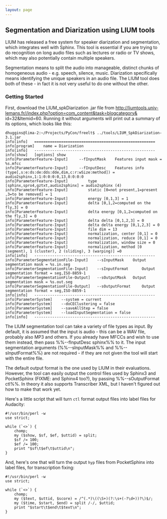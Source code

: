 ```yaml
---
layout: page 
---
```

## Segmentation and Diarization using LIUM tools

LIUM has released a free system for speaker diarization and segmentation, which 
integrates well with Sphinx.  This tool is essential if you are trying to do 
recognition on long audio files such as lectures or radio or TV shows, which 
may also potentially contain multiple speakers.

Segmentation means to split the audio into manageable, distinct chunks of 
homogeneous audio - e.g. speech, silence, music.  Diarization specifically 
means identifying the unique speakers in an audio file.  The LIUM tool does 
both of these - in fact it is not very useful to do one without the other.

### Getting Started

First, download the LIUM_spkDiarization .jar file from 
http://liumtools.univ-lemans.fr//index.php?option=com_content&task=blogcategory&
id=32&Itemid=60.  Running it without arguments will print out a summary of its 
options, which looks like this:

```
dhuggins@lima-2:~/Projects/PyCon/freelt$ ../tools/LIUM_SpkDiarization-3.1.jar 
info[info] 	 ====================================================== 
info[program] 	 name = Diarization
info[info] 	 ------------------------------------------------------ 
info[show] 	 [options] show
info[ParameterFeature-Input] 	 --fInputMask 	 Features input mask = %s.mfcc
info[ParameterFeature-Input] 	 --fInputDesc 	 Features info (type[,s:e:ds:de:dds:dde,dim,c:r:wSize:method]) = audio2sphinx,1:1:0:0:0:0,13,0:0:0:0
info[ParameterFeature-Input] 	 	 type [sphinx,spro4,gztxt,audio2sphinx] = audio2sphinx (4)
info[ParameterFeature-Input] 	 	 static [0=not present,1=present ,3=to be removed] = 1
info[ParameterFeature-Input] 	 	 energy [0,1,3] = 1
info[ParameterFeature-Input] 	 	 delta [0,1,2=computed on the fly,3] = 0
info[ParameterFeature-Input] 	 	 delta energy [0,1,2=computed on the fly,3] = 0
info[ParameterFeature-Input] 	 	 delta delta [0,1,2,3] = 0
info[ParameterFeature-Input] 	 	 delta delta energy [0,1,2,3] = 0
info[ParameterFeature-Input] 	 	 file dim = 13
info[ParameterFeature-Input] 	 	 normalization, center [0,1] = 0
info[ParameterFeature-Input] 	 	 normalization, reduce [0,1] = 0
info[ParameterFeature-Input] 	 	 normalization, window size = 0
info[ParameterFeature-Input] 	 	 normalization, method [0 (segment), 1 (cluster), 2 (sliding), 3 (warping)] =0
info[info] 	 ------------------------------------------------------ 
info[ParameterSegmentationFile-Input] 	 --sInputMask 	 Output segmentation mask = %s.in.seg
info[ParameterSegmentationFile-Input] 	 --sInputFormat 	 Output segmentation format = seg,ISO-8859-1
info[ParameterSegmentationFile-Output] 	 --sOutputMask 	 Output segmentation mask = %s.out.seg
info[ParameterSegmentationFile-Output] 	 --sOutputFormat 	 Output segmentation format = seg,ISO-8859-1
info[info] 	 ------------------------------------------------------ 
info[ParameterSystem] 	 --system = current
info[ParameterSystem] 	 --doCEClustering = false
info[ParameterSystem] 	 --saveAllStep = false
info[ParameterSystem] 	 --loadInputSegmentation = false
info[info] 	 ------------------------------------------------------ 
```

The LIUM segmentation tool can take a variety of file types as input.  By 
default, it is assumed that the input is audio - this can be a WAV file, 
probably also MP3 and others.  If you already have MFCCs and wish to use them 
instead, then pass %%--fInputDesc sphinx%% to it.  The input segmentation 
arguments (%%--sInputMask%% and %%--sInputFormat%%) are not required - if they 
are not given the tool will start with the entire file.

The default output format is the one used by LIUM in their evaluations.  
However, the tool can easily output the control files used by Sphinx3 and 
PocketSphinx (FIXME: and Sphinx4 too?), by passing %%--sOutputFormat ctl%%.  In 
theory it also supports Transcriber XML, but I haven't figured out how to make 
that work yet.

Here's a little script that will turn `ctl` format output files into label 
files for Audacity:

	
	#!/usr/bin/perl -w
	use strict;
	
	while (`<>`) {
	    chomp;
	    my ($show, $sf, $ef, $uttid) = split;
	    $sf /= 100;
	    $ef /= 100;
	    print "$sf\t$ef\t$uttid\n";
	}


And, here's one that will turn the output `hyp` files from PocketSphinx into 
label files, for transcription fixing:

	
	#!/usr/bin/perl -w
	use strict;
	
	while (`<>`) {
	    chomp;
	    my ($text, $uttid, $score) = /^(.*)\((\S+)(?:\s+(-?\d+))?\)$/;
	    my ($time, $start, $end) = split /-/, $uttid;
	    print "$start\t$end\t$text\n";
	}

